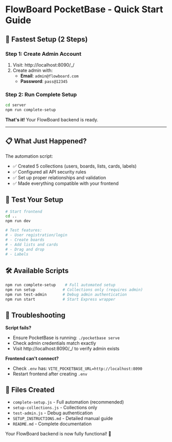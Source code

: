 # FlowBoard PocketBase - Quick Start Guide

## 🚀 Fastest Setup (2 Steps)

### Step 1: Create Admin Account
1. Visit: http://localhost:8090/_/
2. Create admin with:
   - **Email**: `admin@flowboard.com`
   - **Password**: `pass@12345`

### Step 2: Run Complete Setup
```bash
cd server
npm run complete-setup
```

**That's it!** Your FlowBoard backend is ready.

---

## 📋 What Just Happened?

The automation script:
- ✅ Created 5 collections (users, boards, lists, cards, labels)
- ✅ Configured all API security rules
- ✅ Set up proper relationships and validation
- ✅ Made everything compatible with your frontend

## 🧪 Test Your Setup

```bash
# Start frontend
cd ..
npm run dev

# Test features:
# - User registration/login
# - Create boards
# - Add lists and cards
# - Drag and drop
# - Labels
```

## 🛠️ Available Scripts

```bash
npm run complete-setup    # Full automated setup
npm run setup            # Collections only (requires admin)
npm run test-admin       # Debug admin authentication
npm run start            # Start Express wrapper
```

## 🔧 Troubleshooting

**Script fails?**
- Ensure PocketBase is running: `./pocketbase serve`
- Check admin credentials match exactly
- Visit http://localhost:8090/_/ to verify admin exists

**Frontend can't connect?**
- Check `.env` has: `VITE_POCKETBASE_URL=http://localhost:8090`
- Restart frontend after creating `.env`

## 📁 Files Created

- `complete-setup.js` - Full automation (recommended)
- `setup-collections.js` - Collections only
- `test-admin.js` - Debug authentication
- `SETUP_INSTRUCTIONS.md` - Detailed manual guide
- `README.md` - Complete documentation

Your FlowBoard backend is now fully functional! 🎉